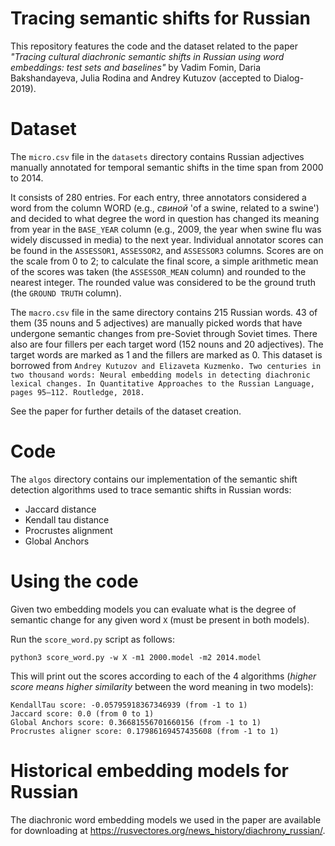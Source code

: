 # Tracing semantic shifts for Russian
This repository features the code and the dataset related to the paper
*"Tracing cultural diachronic semantic shifts in Russian using word embeddings: test sets and baselines"*
by Vadim Fomin, Daria Bakshandayeva, Julia Rodina and Andrey Kutuzov
(accepted to Dialog-2019).

# Dataset

The `micro.csv` file in the `datasets` directory contains Russian adjectives
manually annotated for temporal semantic shifts in the time span from 2000 to 2014.

It consists of 280 entries. 
For each entry, three annotators considered a word from the column WORD (e.g., _свиной_ 'of a swine, related to a swine') 
and decided to what degree the word in question has changed its meaning from year in the `BASE_YEAR` column 
(e.g., 2009, the year when swine flu was widely discussed in media) to the next year. 
Individual annotator scores can be found in the `ASSESSOR1`, `ASSESSOR2`, and `ASSESSOR3` columns. 
Scores are on the scale from 0 to 2; 
to calculate the final score, a simple arithmetic mean of the scores was taken
(the `ASSESSOR_MEAN` column) and rounded to the nearest integer. 
The rounded value was considered to be the ground truth (the `GROUND TRUTH` column).

The `macro.csv` file in the same directory contains 215 Russian words. 43 of them (35 nouns and 5 adjectives) are manually picked words that have undergone semantic changes from pre-Soviet through Soviet times. There also are four fillers per each target word (152 nouns and 20 adjectives). The target words are marked as 1 and the fillers are marked as 0. This dataset is borrowed from ```Andrey Kutuzov and Elizaveta Kuzmenko. Two centuries in two thousand words: Neural
embedding models in detecting diachronic lexical changes. In Quantitative Approaches
to the Russian Language, pages 95–112. Routledge, 2018.```

See the paper for further details of the dataset creation.

# Code

The `algos` directory contains our implementation of the semantic shift detection algorithms 
used to trace semantic shifts in Russian words:

- Jaccard distance
- Kendall tau distance
- Procrustes alignment
- Global Anchors

# Using the code

Given two embedding models you can evaluate what is the degree of semantic change
for any given word `X` (must be present in both models).

Run the `score_word.py` script as follows:

```
python3 score_word.py -w X -m1 2000.model -m2 2014.model
```
This will print out the scores according to each of the 4 algorithms
(*higher score means higher similarity* between the word meaning in two models):

```
KendallTau score: -0.05795918367346939 (from -1 to 1)
Jaccard score: 0.0 (from 0 to 1)
Global Anchors score: 0.36681556701660156 (from -1 to 1)
Procrustes aligner score: 0.17986169457435608 (from -1 to 1)
```

# Historical embedding models for Russian

The diachronic word embedding models we used in the paper
are available for downloading at https://rusvectores.org/news_history/diachrony_russian/.
